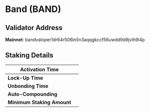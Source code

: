# Band (BAND)

## **Validator Address**

**Mainnet**: bandvaloper1dr64r506ln5n3aqqgkccf56uwdd9d9jvlh9l4p

## Staking Details

| **Activation Time**        |   |
| -------------------------- | - |
| **Lock-Up Time**           |   |
| **Unbonding Time**         |   |
| **Auto-Compounding**       |   |
| **Minimum Staking Amount** |   |

